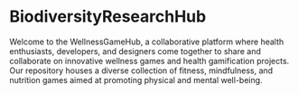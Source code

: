 # BiodiversityResearchHub
Welcome to the WellnessGameHub, a collaborative platform where health enthusiasts, developers, and designers come together to share and collaborate on innovative wellness games and health gamification projects. Our repository houses a diverse collection of fitness, mindfulness, and nutrition games aimed at promoting physical and mental well-being.
